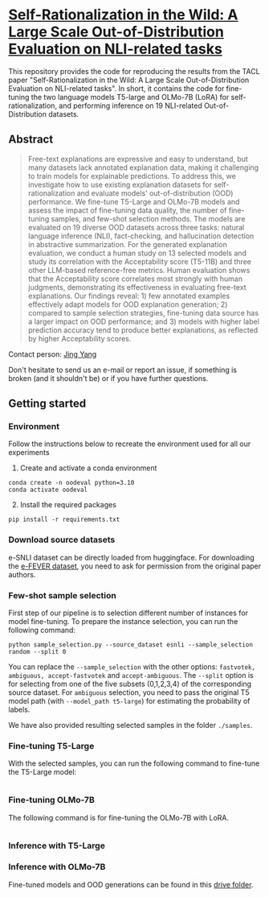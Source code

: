 # [Self-Rationalization in the Wild: A Large Scale Out-of-Distribution Evaluation on NLI-related tasks](https://openreview.net/pdf?id=KYEdQdGvAR)
This repository provides the code for reproducing the results from the TACL paper "Self-Rationalization in the Wild: A Large Scale Out-of-Distribution Evaluation on NLI-related tasks". In short, it contains the code for fine-tuning the two language models T5-large and OLMo-7B (LoRA) for self-rationalization, and performing inference on 19 NLI-related Out-of-Distribution datasets.

## Abstract
> Free-text explanations are expressive and easy to understand, but many datasets lack annotated explanation data, making it challenging to train models for explainable predictions. To address this, we investigate how to use existing explanation datasets for self-rationalization and evaluate models' out-of-distribution (OOD) performance. We fine-tune T5-Large and OLMo-7B models and assess the impact of fine-tuning data quality, the number of fine-tuning samples, and few-shot selection methods. The models are evaluated on 19 diverse OOD datasets across three tasks: natural language inference (NLI), fact-checking, and hallucination detection in abstractive summarization. For the generated explanation evaluation, we conduct a human study on 13 selected models and study its correlation with the Acceptability score (T5-11B) and three other LLM-based reference-free metrics. Human evaluation shows that the Acceptability score correlates most strongly with human judgments, demonstrating its effectiveness in evaluating free-text explanations. Our findings reveal: 1) few annotated examples effectively adapt models for OOD explanation generation; 2) compared to sample selection strategies, fine-tuning data source has a larger impact on OOD performance; and 3) models with higher label prediction accuracy tend to produce better explanations, as reflected by higher Acceptability scores.

Contact person: [Jing Yang](mailto:jing.yang@tu-berlin.de)

Don't hesitate to send us an e-mail or report an issue, if something is broken (and it shouldn't be) or if you have further questions.

## Getting started

### Environment
Follow the instructions below to recreate the environment used for all our experiments
1. Create and activate a conda environment
```
conda create -n oodeval python=3.10
conda activate oodeval
```
2. Install the required packages
```
pip install -r requirements.txt
```
### Download source datasets
e-SNLI dataset can be directly loaded from huggingface. For downloading the [e-FEVER dataset](https://www.research-collection.ethz.ch/handle/20.500.11850/453826), you need to ask for permission from the original paper authors.

### Few-shot sample selection
First step of our pipeline is to selection different number of instances for model fine-tuning. To prepare the instance selection, you can run the following command:
```
python sample_selection.py --source_dataset esnli --sample_selection random --split 0
```
You can replace the ```--sample_selection``` with the other options: ```fastvotek, ambiguous, accept-fastvotek``` and ```accept-ambiguous```. The ```--split``` option is for selecting from one of the five subsets (0,1,2,3,4) of the corresponding source dataset. For ```ambiguous``` selection, you need to pass the original T5 model path (with ```--model_path t5-large```) for estimating the probability of labels.

We have also provided resulting selected samples in the folder ```./samples```.

### Fine-tuning T5-Large
With the selected samples, you can run the following command to fine-tune the T5-Large model:
```

```
### Fine-tuning OLMo-7B
The following command is for fine-tuning the OLMo-7B with LoRA.
```

```
### Inference with T5-Large

### Inference with OLMo-7B

Fine-tuned models and OOD generations can be found in this [drive folder](https://drive.google.com/drive/folders/0B073WIPY0sxofjhMV0E4bjdaai03ZXRYTERYQ1BTXzdnT051TkJjcEx1clBmV2xOMXRnWnM?resourcekey=0-Kx9uJNjUKuqibtO93Q0hzw&usp=drive_link).
